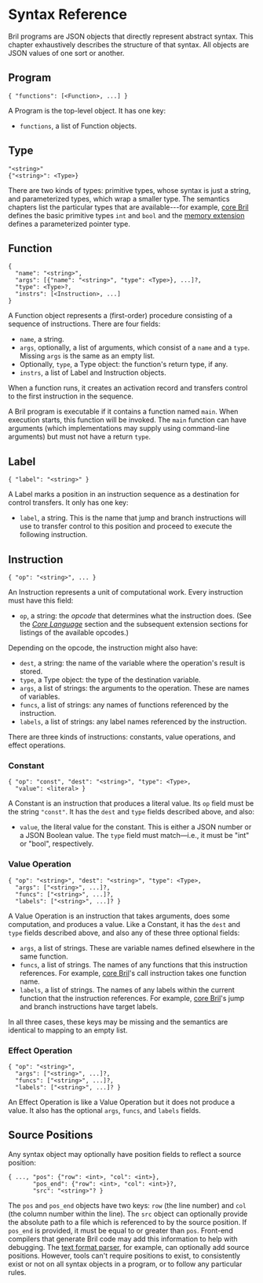 Syntax Reference
================

Bril programs are JSON objects that directly represent abstract syntax.
This chapter exhaustively describes the structure of that syntax.
All objects are JSON values of one sort or another.

Program
-------

    { "functions": [<Function>, ...] }

A Program is the top-level object.
It has one key:

* `functions`, a list of Function objects.

Type
----

    "<string>"
    {"<string>": <Type>}

There are two kinds of types: primitive types, whose syntax is just a string, and parameterized types, which wrap a smaller type.
The semantics chapters list the particular types that are available---for example, [core Bril](core.md) defines the basic primitive types `int` and `bool`
and the [memory extension](memory.md) defines a parameterized pointer type.

Function
--------

    {
      "name": "<string>",
      "args": [{"name": "<string>", "type": <Type>}, ...]?,
      "type": <Type>?,
      "instrs": [<Instruction>, ...]
    }

A Function object represents a (first-order) procedure consisting of a sequence of instructions.
There are four fields:

* `name`, a string.
* `args`, optionally, a list of arguments, which consist of a `name` and a `type`. Missing `args` is the same as an empty list.
* Optionally, `type`, a Type object: the function's return type, if any.
* `instrs`, a list of Label and Instruction objects.

When a function runs, it creates an activation record and transfers control to the first instruction in the sequence.

A Bril program is executable if it contains a function named `main`.
When execution starts, this function will be invoked.
The `main` function can have arguments (which implementations may supply using command-line arguments) but must not have a return `type`.

Label
-----

    { "label": "<string>" }

A Label marks a position in an instruction sequence as a destination for control transfers.
It only has one key:

* `label`, a string. This is the name that jump and branch instructions will use to transfer control to this position and proceed to execute the following instruction.

Instruction
-----------

    { "op": "<string>", ... }

An Instruction represents a unit of computational work.
Every instruction must have this field:

* `op`, a string: the *opcode* that determines what the instruction does.
  (See the [*Core Language*](core.md) section and the subsequent extension sections for listings of the available opcodes.)

Depending on the opcode, the instruction might also have:

* `dest`, a string: the name of the variable where the operation's result is stored.
* `type`, a Type object: the type of the destination variable.
* `args`, a list of strings: the arguments to the operation. These are names of variables.
* `funcs`, a list of strings: any names of functions referenced by the instruction.
* `labels`, a list of strings: any label names referenced by the instruction.

There are three kinds of instructions: constants, value operations, and effect operations.

### Constant

    { "op": "const", "dest": "<string>", "type": <Type>,
      "value": <literal> }

A Constant is an instruction that produces a literal value.
Its `op` field must be the string `"const"`.
It has the `dest` and `type` fields described above, and also:

* `value`, the literal value for the constant.
  This is either a JSON number or a JSON Boolean value.
  The `type` field must match—i.e., it must be "int" or "bool", respectively.

### Value Operation

    { "op": "<string>", "dest": "<string>", "type": <Type>,
      "args": ["<string>", ...]?,
      "funcs": ["<string>", ...]?,
      "labels": ["<string>", ...]? }

A Value Operation is an instruction that takes arguments, does some computation, and produces a value.
Like a Constant, it has the `dest` and `type` fields described above, and also any of these three optional fields:

* `args`, a list of strings.
  These are variable names defined elsewhere in the same function.
* `funcs`, a list of strings.
  The names of any functions that this instruction references. For example, [core Bril](core.md)'s call instruction takes one function name.
* `labels`, a list of strings.
  The names of any labels within the current function that the instruction references. For example, [core Bril](core.md)'s jump and branch instructions have target labels.

In all three cases, these keys may be missing and the semantics are identical to mapping to an empty list.

### Effect Operation

    { "op": "<string>",
      "args": ["<string>", ...]?,
      "funcs": ["<string>", ...]?,
      "labels": ["<string>", ...]? }

An Effect Operation is like a Value Operation but it does not produce a value.
It also has the optional `args`, `funcs`, and `labels` fields.

Source Positions
----------------

Any syntax object may optionally have position fields to reflect a source position:

    { ..., "pos": {"row": <int>, "col": <int>},
           "pos_end": {"row": <int>, "col": <int>}?,
           "src": "<string>"? }

The `pos` and `pos_end` objects have two keys: `row` (the line number) and `col` (the column number within the line). The `src` object can optionally provide the absolute path to a file which is referenced to by the source position.
If `pos_end` is provided, it must be equal to or greater than `pos`.
Front-end compilers that generate Bril code may add this information to help with debugging.
The [text format parser](../tools/text.md), for example, can optionally add source positions.
However, tools can't require positions to exist, to consistently exist or not on all syntax objects in a program, or to follow any particular rules.
